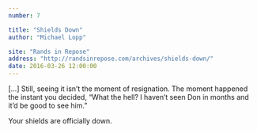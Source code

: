 ```yaml
---
number: 7

title: "Shields Down"
author: "Michael Lopp"

site: "Rands in Repose"
address: "http://randsinrepose.com/archives/shields-down/"
date: 2016-03-26 12:00:00
---
```


[…] Still, seeing it isn’t the moment of resignation. The moment happened the instant you decided, “What the hell? I haven’t seen Don in months and it’d be good to see him.”

Your shields are officially down.
